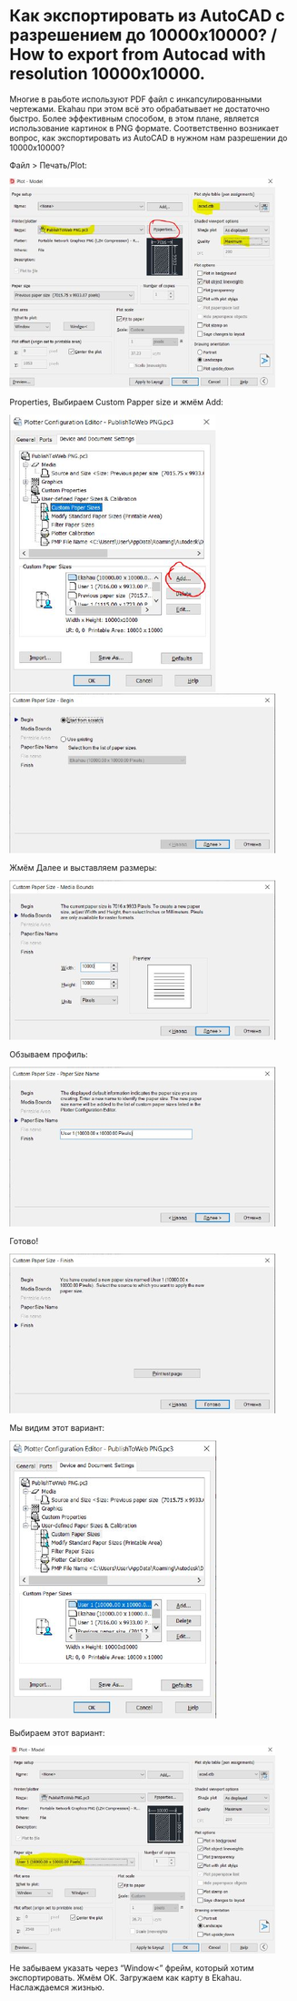 # Как экспортировать из AutoCAD с разрешением до 10000x10000? / How to export from Autocad with resolution 10000x10000.

Многие в раьботе используют PDF файл с инкапсулированными чертежами. Ekahau при этом всё это обрабатывает не достаточно быстро. Более эффективным способом, в этом плане, является использование картинок в PNG формате. Соответственно возникает вопрос, как экспортировать из AutoCAD в нужном нам разрешении до 10000x10000?

Файл > Печать/Plot:

![Plot](./images/1.jpg)

Properties, Выбираем Custom Papper size и жмём Add:

![Plot](./images/2.jpg)
![Plot](./images/3.jpg)

Жмём Далее и выставляем размеры: 

![Plot](./images/4.jpg)

Обзываем профиль:

![Plot](./images/5.jpg)

Готово!

![Plot](./images/6.jpg)

Мы видим этот вариант:

![Plot](./images/7.jpg)

Выбираем этот вариант:

![Plot](./images/8.jpg)

Не забываем указать через “Window<” фрейм, который хотим экспортировать. Жмём OK. Загружаем как карту в Ekahau. Наслаждаемся жизнью. 